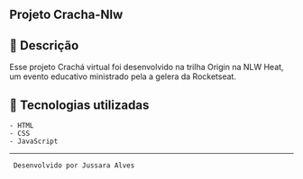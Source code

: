 ## Projeto Cracha-Nlw

## 🔖 Descrição
 Esse projeto Crachá virtual foi desenvolvido na trilha Origin na NLW Heat, um evento educativo ministrado pela a gelera da Rocketseat. 
 
## 🚀 Tecnologias utilizadas

    - HTML
    - CSS
    - JavaScript
   
---
     Desenvolvido por Jussara Alves

    
